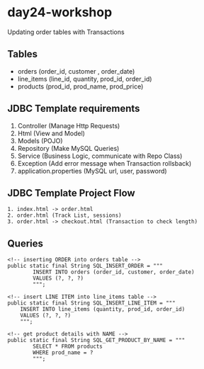 # day24-workshop
Updating order tables with Transactions

## Tables
- orders (order_id, customer , order_date)
- line_items (line_id, quantity, prod_id, order_id)
- products (prod_id, prod_name, prod_price)

## JDBC Template requirements
1. Controller (Manage Http Requests)
2. Html (View and Model)
3. Models (POJO)
4. Repository (Make MySQL Queries)
5. Service (Business Logic, communicate with Repo Class)
6. Exception (Add error message when Transaction rollsback)
7. application.properties (MySQL url, user, password)


## JDBC Template Project Flow
```
1. index.html -> order.html
2. order.html (Track List, sessions)
3. order.html -> checkout.html (Transaction to check length)
```

## Queries
```
<!-- inserting ORDER into orders table -->
public static final String SQL_INSERT_ORDER = """
        INSERT INTO orders (order_id, customer, order_date) 
        VALUES (?, ?, ?)
        """;
    
<!-- insert LINE ITEM into line_items table -->
public static final String SQL_INSERT_LINE_ITEM = """
    INSERT INTO line_items (quantity, prod_id, order_id)
    VALUES (?, ?, ?)
    """;

<!-- get product details with NAME -->
public static final String SQL_GET_PRODUCT_BY_NAME = """
        SELECT * FROM products 
        WHERE prod_name = ?
        """;
```


